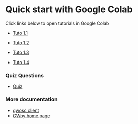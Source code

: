 # Quick start with Google Colab

Click links below to open tutorials in Google Colab

* <a href="https://colab.research.google.com/github/gw-odw/odw-2021/blob/master/Tutorials/Day_1/Tuto%201.1%20Discovering%20Open%20Data.ipynb" target="_blank">Tuto 1.1</a>
                
* <a href="https://colab.research.google.com/github/gw-odw/odw-2021/blob/master/Tutorials/Day_1/Tuto%201.2%20Open%20Data%20access%20with%20GWpy.ipynb" target="_blank">Tuto 1.2</a>
* <a href="https://colab.research.google.com/github/gw-odw/odw-2021/blob/master/Tutorials/Day_1/Tuto%201.3%20Q-transforms%20with%20GWpy.ipynb" target="_blank">Tuto 1.3</a>
* <a href="https://colab.research.google.com/github/gw-odw/odw-2021/blob/master/Tutorials/Day_1/Tuto%201.4%20Generating%20waveforms.ipynb" target="_blank">Tuto 1.4</a>


### Quiz Questions

* [Quiz](https://drive.google.com/drive/folders/1fRAI8utIZqRED9bYl9LIrRrcX0KuVkEn)


### More documentation

* [gwosc client](https://pypi.org/project/gwosc/)
* [GWpy home page](https://gwpy.github.io)

